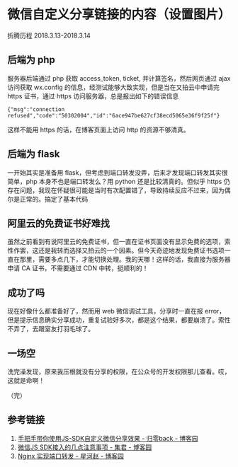 # 微信自定义分享链接的内容（设置图片）

折腾历程 2018.3.13-2018.3.14

## 后端为 php

服务器后端通过 php 获取 access_token, ticket, 并计算签名，然后网页通过 ajax 访问获取 wx.config 的信息，经测试能够大致实现，但是当在又拍云中申请完 https 证书，通过 https 访问服务器，总是报出如下的错误信息

```none
{"msg":"connection refused","code":"50302004","id":"6ace947be627cf38ecd5065e36f9f25f"}
```

这样不能用 https 的话，在博客页面上访问 http 的资源不够清真。

## 后端为 flask

一开始其实是准备用 flask，但考虑到端口转发没弄，后来才发现端口转发其实很简单，php 本身不也是端口转发么？用 python 还是比较清真的。但似乎 https 仍存在问题，我现在怀疑很可能是当时有次配置错了，导致持续反应不过来，因为偶尔是正常的。搞定了基本代码

## 阿里云的免费证书好难找

虽然之前看到有说阿里云的免费证书，但一直在证书页面没有显示免费的选项，索性作罢，这还是我转而选择又拍云的一个因素。但今天奇迹地发现免费证书选项一直在那里，需要多点几下，才能切换处理。我的天哪！这样的话，我直接为服务器申请 CA 证书，不需要通过 CDN 中转，挺顺利的！

## 成功了吗

现在好像什么都准备好了，然而用 web 微信调试工具，分享时一直在报 error，但是提示信息确实分享成功，重复试验好多次，都是这个结果，都要崩溃了。索性不弄了，去跟室友打羽毛球了。

## 一场空

洗完澡发现，原来我压根就没有分享的权限，在公众号的开发权限那儿查看。哎，这就是命啊！

（完）

## 参考链接

1. [手把手带你使用JS-SDK自定义微信分享效果 - 归零back - 博客园](https://www.cnblogs.com/backtozero/p/7064247.html)
2. [微信JS SDK接入的几点注意事项 - 集君 - 博客园](https://www.cnblogs.com/chq3272991/archive/2017/06/22/7066614.html)
3. [Nginx 实现端口转发 - 星河赵 - 博客园](https://www.cnblogs.com/zhaoyingjie/p/7248678.html)